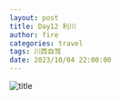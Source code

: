 ```yaml
---
layout: post
title: Day12 利川
author: fire
categories: travel 
tags: 川西自驾
date: 2023/10/04 22:00:00
---
```


![title](https://image.sideproject.cn/titlex/titlex_212.jpg)


